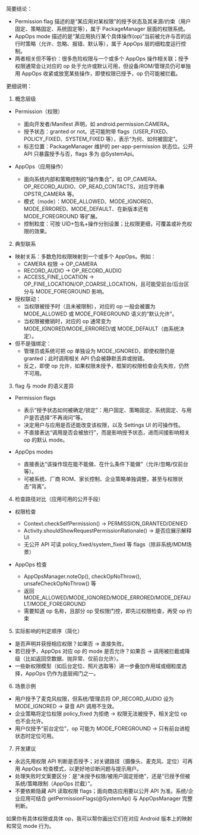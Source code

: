 简要结论：
- Permission flag 描述的是“某应用对某权限”的授予状态及其来源/约束（用户固定、策略固定、系统固定等），属于 PackageManager 层面的权限系统。
- AppOps mode 描述的是“某应用执行某个具体操作(op)”当前被允许与否的运行时策略（允许、忽略、报错、默认等），属于 AppOps 层的细粒度运行控制。
- 两者相关但不等价：很多危险权限与一个或多个 AppOps 操作相关联；授予权限通常会让对应的 op 处于允许或默认可用，但设备/ROM/管理员仍可单独用 AppOps 收紧或放宽某些操作，即使权限已授予，op 仍可能被拦截。

更细说明：

1) 概念层级
- Permission（权限）
  - 面向开发者/Manifest 声明，如 android.permission.CAMERA。
  - 授予状态：granted or not。还可能附带 flags（USER_FIXED、POLICY_FIXED、SYSTEM_FIXED 等），表示“为何、如何被固定”。
  - 标志位置：PackageManager 维护的 per-app-permission 状态位。公开 API 只暴露授予与否，flags 多为 @SystemApi。

- AppOps（应用操作）
  - 面向系统内部和策略控制的“操作集合”，如 OP_CAMERA、OP_RECORD_AUDIO、OP_READ_CONTACTS，对应字符串 OPSTR_CAMERA 等。
  - 模式（mode）：MODE_ALLOWED、MODE_IGNORED、MODE_ERRORED、MODE_DEFAULT、在新版本还有 MODE_FOREGROUND 等扩展。
  - 控制粒度：可按 UID+包名+操作分别设置；比权限更细，可覆盖或补充权限的效果。

2) 典型联系
- 映射关系：多数危险权限映射到一个或多个 AppOps。例如：
  - CAMERA 权限 → OP_CAMERA
  - RECORD_AUDIO → OP_RECORD_AUDIO
  - ACCESS_FINE_LOCATION → OP_FINE_LOCATION/OP_COARSE_LOCATION，且可能受前台/后台区分与 MODE_FOREGROUND 影响。
- 授权联动：
  - 当权限被授予时（且未被限制），对应的 op 一般会被置为 MODE_ALLOWED 或 MODE_FOREGROUND 语义的“默认允许”。
  - 当权限被撤销时，对应的 op 通常变为 MODE_IGNORED/MODE_ERRORED/或 MODE_DEFAULT（由系统决定）。
- 但不是强绑定：
  - 管理员或系统可把 op 单独设为 MODE_IGNORED，即使权限仍是 granted；此时调用相关 API 仍会被静默丢弃或抛错。
  - 反之，即使 op 允许，如果权限未授予，框架的权限检查会先失败，仍然不可用。

3) flag 与 mode 的语义差异
- Permission flags
  - 表示“授予状态如何被确定/锁定”：用户固定、策略固定、系统固定、与用户是否选择“不再询问”等。
  - 决定用户与应用是否还能改变该权限，以及 Settings UI 的可操作性。
  - 不直接表达“调用是否会被放行”，而是影响授予状态，进而间接影响相关 op 的默认 mode。

- AppOps modes
  - 直接表达“该操作现在能不能做、在什么条件下能做”（允许/忽略/仅前台等）。
  - 可被系统、厂商 ROM、家长控制、企业策略单独调整，甚至与权限状态“背离”。

4) 检查路径对比（应用可用的公开手段）
- 权限检查
  - Context.checkSelfPermission() → PERMISSION_GRANTED/DENIED
  - Activity.shouldShowRequestPermissionRationale() → 是否应展示解释 UI
  - 无公开 API 可读 policy_fixed/system_fixed 等 flags（除非系统/MDM场景）

- AppOps 检查
  - AppOpsManager.noteOp(), checkOpNoThrow(), unsafeCheckOpNoThrow() 等
  - 返回 MODE_ALLOWED/MODE_IGNORED/MODE_ERRORED/MODE_DEFAULT/MODE_FOREGROUND
  - 需要知道 op 名称，且部分 op 受权限门控，即先过权限检查，再受 op 约束

5) 实际影响的判定顺序（简化）
- 是否声明并获授相应权限？如果否 → 直接失败。
- 若已授予，AppOps 对应 op 的 mode 是否允许？如果否 → 调用被拦截或降级（比如返回空数据、抛异常、仅前台允许）。
- 一些新权限模型（如后台定位、照片选取等）进一步叠加作用域或细粒度选择，AppOps 仍作为底层阀门之一。

6) 场景示例
- 用户授予了麦克风权限，但系统/管理员将 OP_RECORD_AUDIO 设为 MODE_IGNORED → 录音 API 调用不生效。
- 企业策略将定位权限 policy_fixed 为拒绝 → 权限无法被授予，相关定位 op 也不会允许。
- 用户仅授予“前台定位”，op 可能为 MODE_FOREGROUND → 只有前台进程状态时定位可用。

7) 开发建议
- 永远先用权限 API 判断是否授予；对关键路径（摄像头、麦克风、定位）可再用 AppOps 检查模式，以更好地诊断问题与提示用户。
- 处理失败时文案要区分：是“未授予权限/被用户固定拒绝”，还是“已授予但被系统/策略限制（AppOps 拦截）”。
- 不要依赖隐藏 API 读取权限 flags；面向商店应用要以公开 API 为准。系统/企业应用可结合 getPermissionFlags(@SystemApi) 与 AppOpsManager 完整判断。

如果你有具体权限或具体 op，我可以帮你画出它们在对应 Android 版本上的映射和常见 mode 行为。